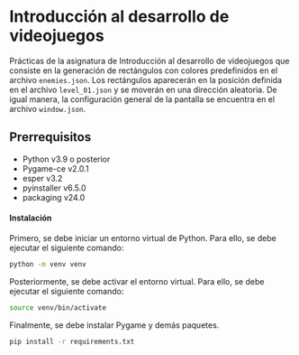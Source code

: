 # Introducción al desarrollo de videojuegos
Prácticas de la asignatura de Introducción al desarrollo de videojuegos que consiste en la generación de rectángulos con colores
predefinidos en el archivo `enemies.json`. Los rectángulos aparecerán en la posición definida en el archivo `level_01.json`
y se moverán en una dirección aleatoria. De igual manera, la configuración general de la pantalla se encuentra en el archivo
`window.json`.

## Prerrequisitos
* Python v3.9 o posterior
* Pygame-ce v2.0.1
* esper v3.2
* pyinstaller v6.5.0
* packaging v24.0

#### Instalación
Primero, se debe iniciar un entorno virtual de Python. Para ello, se debe ejecutar el siguiente comando:
```bash
python -m venv venv
```
Posteriormente, se debe activar el entorno virtual. Para ello, se debe ejecutar el siguiente comando:
```bash
source venv/bin/activate
```
Finalmente, se debe instalar Pygame y demás paquetes.
```bash
pip install -r requirements.txt
```
